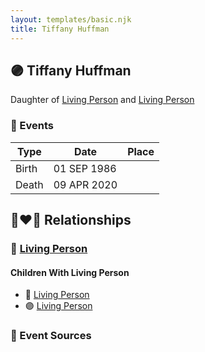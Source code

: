 ```yaml
---
layout: templates/basic.njk
title: Tiffany Huffman
---
```

## 🟣 Tiffany Huffman

Daughter of [Living Person](/people/7/75942208) and [Living Person](/people/2/24508944)

### 📆 Events

Type | Date | Place
------ | ------ | ------
Birth | 01 SEP 1986 |
Death | 09 APR 2020 |

## 👩‍❤️‍👨 Relationships

### 🔵 [Living Person](/people/4/46871716)

#### Children With Living Person
* 🔵 [Living Person](/people/2/21833280)
* 🟣 [Living Person](/people/4/42999695)
### 📰 Event Sources

